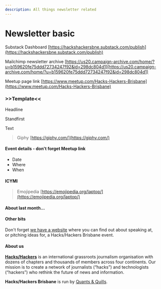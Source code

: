 ```yaml
---
description: All things newsletter related
---
```


# Newsletter basic

Substack Dashboard [https://hackshackersbne.substack.com/publish](https://hackshackersbne.substack.com/publish)

Mailchimp newsletter archive [https://us20.campaign-archive.com/home/?u=b159620fe75ddd72734247f92&id=298dc804d1](https://us20.campaign-archive.com/home/?u=b159620fe75ddd72734247f92&id=298dc804d1)

Meetup page link [https://www.meetup.com/Hacks-Hackers-Brisbane](https://www.meetup.com/Hacks-Hackers-Brisbane)

### &gt;&gt;Template&lt;&lt;

Headline

Standfirst

Text

> Giphy [https://giphy.com/](https://giphy.com/)

#### Event details - don't forget Meetup link

* Date
* Where 
* When

#### ICYMI

> Emojipedia [https://emojipedia.org/laptop/](https://emojipedia.org/laptop/)

#### About last month...



#### Other bits

Don't forget [we have a website](https://quantsquills.com/) where you can find out about speaking at, or pitching ideas for, a Hacks/Hackers Brisbane event.

#### About us

[**Hacks/Hackers**](https://www.hackshackers.com/) is an international grassroots journalism organisation with dozens of chapters and thousands of members across four continents. Our mission is to create a network of journalists \(“hacks”\) and technologists \(“hackers”\) who rethink the future of news and information.

**Hacks/Hackers Brisbane** is run by [Quants & Quills](https://quantsquills.com/).




